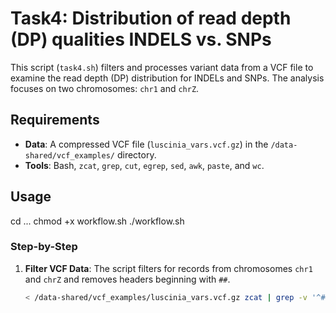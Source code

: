 # Task4: Distribution of read depth (DP) qualities INDELS vs. SNPs

This script (`task4.sh`) filters and processes variant data from a VCF file to examine the read depth (DP) distribution for INDELs and SNPs. The analysis focuses on two chromosomes: `chr1` and `chrZ`.

## Requirements

- **Data**: A compressed VCF file (`luscinia_vars.vcf.gz`) in the `/data-shared/vcf_examples/` directory.
- **Tools**: Bash, `zcat`, `grep`, `cut`, `egrep`, `sed`, `awk`, `paste`, and `wc`.

## Usage
cd ...
chmod +x workflow.sh
./workflow.sh

### Step-by-Step

1. **Filter VCF Data**:
   The script filters for records from chromosomes `chr1` and `chrZ` and removes headers beginning with `##`.

   ```bash
   < /data-shared/vcf_examples/luscinia_vars.vcf.gz zcat | grep -v '^##' | tail -c+2 | grep -e 'chr1\s' -e 'chrZ\s' > data_filtered.tsv

